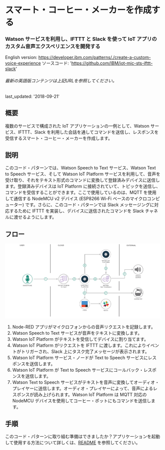 # スマート・コーヒー・メーカーを作成する

### Watson サービスを利用し、IFTTT と Slack を使って IoT アプリのカスタム音声エクスペリエンスを開発する

English version: https://developer.ibm.com/patterns/./create-a-custom-voice-experience
  ソースコード: 'https://github.com/IBM/iot-mic-sts-ifttt-slack'

###### 最新の英語版コンテンツは上記URLを参照してください。
last_updated: '2018-09-21'

 ## 概要

複数のサービスで構成された IoT アプリケーションの一例として、Watson サービス、IFTTT、Slack を利用した会話を通してコマンドを送信し、レスポンスを受信するスマート・コーヒー・メーカーを作成します。 

## 説明

このコード・パターンでは、Watson Speech to Text サービス、Watson Text to Speech サービス、そして Watson IoT Platform サービスを利用して、音声を受け取り、それをテキスト形式のコマンドに変換して登録済みデバイスに送信します。登録済みデバイスは IoT Platform に接続されていて、トピックを送信し、コマンドを受信することができます。ここで使用しているのは、MQTT を使用して通信する NodeMCU v2 デバイス (ESP8266 Wi-Fi ベースのマイクロコンピューター) です。さらに、このコード・パターンでは Slack メッセージングに対応するために IFTTT を実装し、デバイスに送信されたコマンドを Slack チャネルに渡せるようにします。

## フロー

![フロー](./images/custom-voice-arch2.png)

1. Node-RED アプリがマイクロフォンからの音声リクエストを記録します。
1. Watson Speech to Text サービスが音声をテキストに変換します。
1. Watson IoT Platform がテキストを受信してデバイスに割り当てます。
1. Watson IoT Platform がリクエストを IFTTT に渡します。これによりイベントがトリガーされ、Slack 上にタスク完了メッセージが表示されます。
1. Watson IoT Platform サービス・ノードが Text to Speech サービスにレスポンスを送信します。
1. Watson IoT Platform が Text to Speech サービスにコールバック・レスポンスを送信します。
1. Watson Text to Speech サービスがテキストを音声に変換してオーディオ・プレイヤーに送信します。オーディオ・プレイヤーによって、音声によるレスポンスが読み上げられます。Watson IoT Platform は MQTT 対応の NodeMCU デバイスを使用してコーヒー・ポットにもコマンドを送信します。

## 手順

このコード・パターンに取り組む準備はできましたか？アプリケーションを起動して使用する方法について詳しくは、[README](https://github.com/IBM/iot-mic-sts-ifttt-slack/blob/master/README.md) を参照してください。
